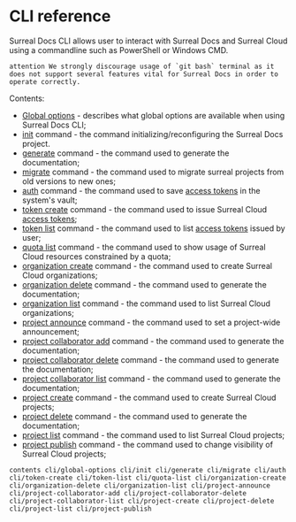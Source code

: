 # CLI reference

Surreal Docs CLI allows user to interact with Surreal Docs and Surreal Cloud using a commandline such as PowerShell or Windows CMD.

``attention
We strongly discourage usage of `git bash` terminal as it does not support several features vital for Surreal Docs in order to operate correctly.
``

Contents:
 - [Global options](docs/cli/global-options "Global options") - describes what global options are available when using Surreal Docs CLI;
 - [init](docs/cli/init "Init command") command - the command initializing/reconfiguring the Surreal Docs project.
 - [generate](docs/cli/generate "Generate command") command - the command used to generate the documentation;
 - [migrate](docs/cli/migrate "Migrate command") command - the command used to migrate surreal projects from old versions to new ones;
 - [auth](docs/cli/auth "Auth command") command - the command used to save [access tokens](docs/cli/global-options#access-tokens "Access tokens") in the system's vault;
 - [token create](docs/cli/token-create "Token create command") command - the command used to issue Surreal Cloud [access tokens](docs/cli/global-options#access-tokens "Access tokens");
 - [token list](docs/cli/token-list "Token list command") command - the command used to list [access tokens](docs/cli/global-options#access-tokens "Access tokens") issued by user;
 - [quota list](docs/cli/quota-list "Quota list command") command - the command used to show usage of Surreal Cloud resources constrained by a quota;
 - [organization create](docs/cli/organization-create "Organization create command") command - the command used to create Surreal Cloud organizations;
 - [organization delete](docs/cli/organization-delete "Organization delete command") command - the command used to generate the documentation;
 - [organization list](docs/cli/organization-list "Organization list command") command - the command used to list Surreal Cloud organizations;
 - [project announce](docs/cli/project-announce "Project announce command") command - the command used to set a project-wide announcement;
 - [project collaborator add](docs/cli/project-collaborator-add "Project collaborator add command") command - the command used to generate the documentation;
 - [project collaborator delete](docs/cli/project-collaborator-delete "Project collaborator delete command") command - the command used to generate the documentation;
 - [project collaborator list](docs/cli/project-collaborator-list "Project collaborator list command") command - the command used to generate the documentation;
 - [project create](docs/cli/project-create "Project create command") command - the command used to create Surreal Cloud projects;
 - [project delete](docs/cli/project-delete "Project delete command") command - the command used to generate the documentation;
 - [project list](docs/cli/project-list "Project list command") command - the command used to list Surreal Cloud projects;
 - [project publish](docs/cli/project-publish "Project publish command") command - the command used to change visibility of Surreal Cloud projects;

``contents
cli/global-options
cli/init
cli/generate
cli/migrate
cli/auth
cli/token-create
cli/token-list
cli/quota-list
cli/organization-create
cli/organization-delete
cli/organization-list
cli/project-announce
cli/project-collaborator-add
cli/project-collaborator-delete
cli/project-collaborator-list
cli/project-create
cli/project-delete
cli/project-list
cli/project-publish
``

